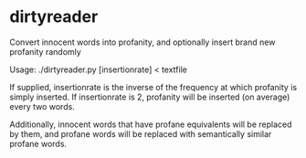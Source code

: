 # dirtyreader
Convert innocent words into profanity, and optionally insert brand new profanity randomly

Usage:
	./dirtyreader.py [insertionrate] < textfile

If supplied, insertionrate is the inverse of the frequency at which profanity is simply inserted. If insertionrate is 2, profanity will be inserted (on average) every two words.

Additionally, innocent words that have profane equivalents will be replaced by them, and profane words will be replaced with semantically similar profane words.
